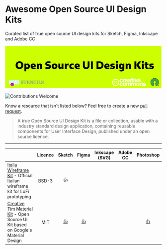 # Awesome Open Source UI Design Kits

Curated list of true open source UI design kits for Sketch, Figma, Inkscape and Adobe CC

![cover](/cover.png)

![Contributions Welcome](https://img.shields.io/badge/Contributions-welcome-blue.svg)

Know a resource that isn't listed below? Feel free to create a new [pull request](https://github.com/alexpate/awesome-design-systems/pulls).

> A true Open Source UI Design Kit is a file or collection, usable with a industry standard design application, containing reusable components for User Interface Design, published under an open source licence.
---

|                                                                                                                | Licence | Sketch | Figma | Inkscape (SVG) | Adobe CC                                | Photoshop |
| -------------------------------------------------------------------------------------------------------------- | :--------: |:--------: | :----------: | :-----------: | :---------------------------------------------------------------------------: | :--------: |
| [Italia Wireframe Kit](https://github.com/italia/design-wireframe-kit) - Official Italian wireframe kit for LoFi prototyping                                                       |   BSD-3          |     [👍](https://github.com/italia/design-wireframe-kit/raw/master/italia-Wire-kit.sketch)     |             |             |                         | |
| [Creative Tim Material Kit](https://github.com/creativetimofficial/material-kit) - Open Source UI Kit based on Google's Material Design                                                   |   MIT          |     [👍](https://github.com/creativetimofficial/material-kit/tree/sketch)     |            [👍](https://demos.creative-tim.com/material-kit-figma/presentation.html)         |                         | | [👍](https://github.com/creativetimofficial/material-kit/tree/photoshop) |

